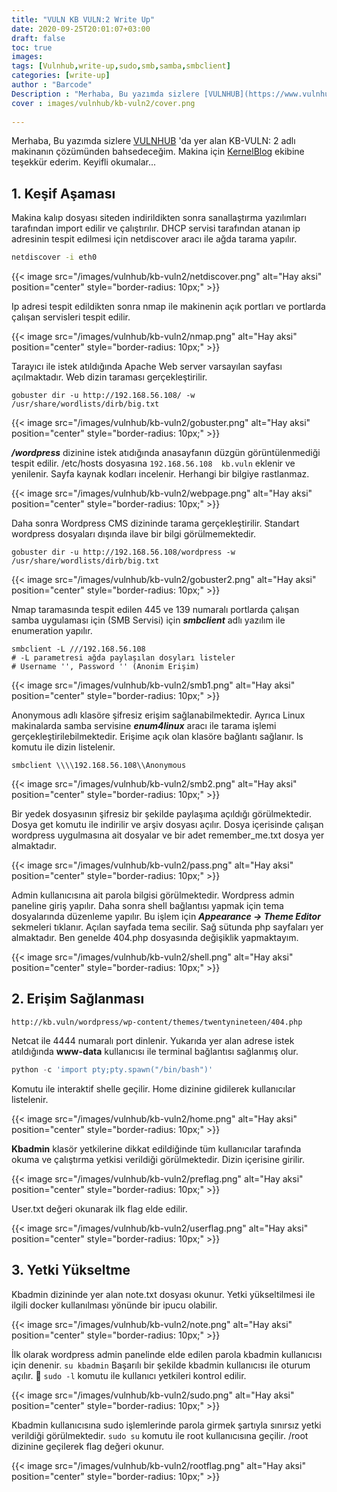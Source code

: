 ```yaml
---
title: "VULN KB VULN:2 Write Up"
date: 2020-09-25T20:01:07+03:00
draft: false
toc: true
images:
tags: [Vulnhub,write-up,sudo,smb,samba,smbclient] 
categories: [write-up]
author : "Barcode"
Description : "Merhaba, Bu yazımda sizlere [VULNHUB](https://www.vulnhub.com/entry/kb-vuln-2,562/) 'da yer alan KB-VULN: 2 adlı makinanın çözümünden bahsedeceğim. Makina için [KernelBlog](https://kernelblog.org) ekibine teşekkür ederim. Keyifli okumalar..."
cover : images/vulnhub/kb-vuln2/cover.png
  
---
```

Merhaba, Bu yazımda sizlere [VULNHUB](https://www.vulnhub.com/entry/kb-vuln-2,562/) 'da yer alan KB-VULN: 2 adlı makinanın çözümünden bahsedeceğim. Makina için [KernelBlog](https://kernelblog.org) ekibine teşekkür ederim. Keyifli okumalar...

## 1. Keşif Aşaması

Makina kalıp dosyası siteden indirildikten sonra sanallaştırma yazılımları tarafından import edilir ve çalıştırılır. DHCP servisi tarafından atanan ip adresinin tespit edilmesi için netdiscover aracı ile ağda tarama yapılır.

```bash
netdiscover -i eth0
```

{{< image src="/images/vulnhub/kb-vuln2/netdiscover.png" alt="Hay aksi" position="center" style="border-radius: 10px;" >}}

Ip adresi tespit edildikten sonra nmap ile makinenin açık portları ve portlarda çalışan servisleri tespit edilir.

{{< image src="/images/vulnhub/kb-vuln2/nmap.png" alt="Hay aksi" position="center" style="border-radius: 10px;" >}}

Tarayıcı ile istek atıldığında Apache Web server varsayılan sayfası açılmaktadır. Web dizin taraması gerçekleştirilir. 
```terminal
gobuster dir -u http://192.168.56.108/ -w /usr/share/wordlists/dirb/big.txt
```
{{< image src="/images/vulnhub/kb-vuln2/gobuster.png" alt="Hay aksi" position="center" style="border-radius: 10px;" >}}

***/wordpress*** dizinine istek atıdığında anasayfanın düzgün görüntülenmediği tespit edilir. /etc/hosts dosyasına ``` 192.168.56.108  kb.vuln ``` eklenir ve yenilenir. Sayfa kaynak kodları incelenir. Herhangi bir bilgiye rastlanmaz. 

{{< image src="/images/vulnhub/kb-vuln2/webpage.png" alt="Hay aksi" position="center" style="border-radius: 10px;" >}}

Daha sonra Wordpress CMS dizininde tarama gerçekleştirilir. Standart wordpress dosyaları dışında ilave bir bilgi görülmemektedir. 
```terminal
gobuster dir -u http://192.168.56.108/wordpress -w /usr/share/wordlists/dirb/big.txt
```
{{< image src="/images/vulnhub/kb-vuln2/gobuster2.png" alt="Hay aksi" position="center" style="border-radius: 10px;" >}}

Nmap taramasında tespit edilen 445 ve 139 numaralı portlarda çalışan samba uygulaması için (SMB Servisi) için ***smbclient*** adlı yazılım ile enumeration yapılır. 

```terminal
smbclient -L ///192.168.56.108
# -L parametresi ağda paylaşılan dosyları listeler
# Username '', Password '' (Anonim Erişim)
```

{{< image src="/images/vulnhub/kb-vuln2/smb1.png" alt="Hay aksi" position="center" style="border-radius: 10px;" >}}

Anonymous adlı klasöre şifresiz erişim sağlanabilmektedir. Ayrıca Linux makinalarda samba servisine ***enum4linux*** aracı ile tarama işlemi gerçekleştirilebilmektedir. Erişime açık olan klasöre bağlantı sağlanır. ls komutu ile dizin listelenir.

```terminal
smbclient \\\\192.168.56.108\\Anonymous
```

{{< image src="/images/vulnhub/kb-vuln2/smb2.png" alt="Hay aksi" position="center" style="border-radius: 10px;" >}}

Bir yedek dosyasının şifresiz bir şekilde paylaşıma açıldığı görülmektedir. Dosya get komutu ile indirilir ve arşiv dosyası açılır. Dosya içerisinde çalışan wordpress uygulmasına ait dosyalar ve bir adet remember_me.txt dosya yer almaktadır. 

{{< image src="/images/vulnhub/kb-vuln2/pass.png" alt="Hay aksi" position="center" style="border-radius: 10px;" >}}

Admin kullanıcısına ait parola bilgisi görülmektedir. Wordpress admin paneline giriş yapılır. Daha sonra shell bağlantısı yapmak için tema dosyalarında düzenleme yapılır. Bu işlem için ***Appearance -> Theme Editor*** sekmeleri tıklanır. Açılan sayfada tema secilir. Sağ sütunda php sayfaları yer almaktadır. Ben genelde 404.php dosyasında değişiklik yapmaktayım. 

{{< image src="/images/vulnhub/kb-vuln2/shell.png" alt="Hay aksi" position="center" style="border-radius: 10px;" >}}

## 2. Erişim Sağlanması

```url
http://kb.vuln/wordpress/wp-content/themes/twentynineteen/404.php
```
Netcat ile 4444 numaralı port dinlenir. Yukarıda yer alan adrese istek atıldığında **www-data** kullanıcısı ile terminal bağlantısı sağlanmış olur. 
```python
python -c 'import pty;pty.spawn("/bin/bash")'
```
Komutu ile interaktif shelle geçilir. Home dizinine gidilerek kullanıcılar listelenir. 

{{< image src="/images/vulnhub/kb-vuln2/home.png" alt="Hay aksi" position="center" style="border-radius: 10px;" >}}

**Kbadmin** klasör yetkilerine dikkat edildiğinde tüm kullanıcılar tarafında okuma ve çalıştırma yetkisi verildiği görülmektedir. Dizin içerisine girilir.

{{< image src="/images/vulnhub/kb-vuln2/preflag.png" alt="Hay aksi" position="center" style="border-radius: 10px;" >}}

User.txt değeri okunarak ilk flag elde edilir.

{{< image src="/images/vulnhub/kb-vuln2/userflag.png" alt="Hay aksi" position="center" style="border-radius: 10px;" >}}

## 3. Yetki Yükseltme
Kbadmin dizininde yer alan note.txt dosyası okunur. Yetki yükseltilmesi ile ilgili docker kullanılması yönünde bir ipucu olabilir.

{{< image src="/images/vulnhub/kb-vuln2/note.png" alt="Hay aksi" position="center" style="border-radius: 10px;" >}}

İlk olarak wordpress admin panelinde elde edilen parola kbadmin kullanıcısı için denenir.  ``` su kbadmin ``` Başarılı bir şekilde kbadmin kullanıcısı ile oturum açılır. :see_no_evil:  ``` sudo -l ``` komutu ile kullanıcı yetkileri kontrol edilir. 

{{< image src="/images/vulnhub/kb-vuln2/sudo.png" alt="Hay aksi" position="center" style="border-radius: 10px;" >}}

Kbadmin kullanıcısına sudo işlemlerinde parola girmek şartıyla sınırsız yetki verildiği görülmektedir. ``` sudo su ``` komutu ile root kullanıcısına geçilir. /root dizinine geçilerek flag değeri okunur.

{{< image src="/images/vulnhub/kb-vuln2/rootflag.png" alt="Hay aksi" position="center" style="border-radius: 10px;" >}}

